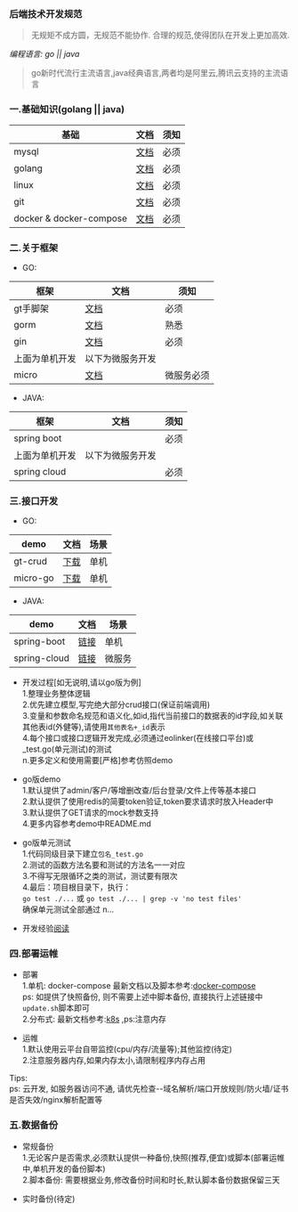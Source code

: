 ### 后端技术开发规范

> 无规矩不成方圆，无规范不能协作. 合理的规范,使得团队在开发上更加高效.

*编程语言: go || java*
> go新时代流行主流语言,java经典语言,两者均是阿里云,腾讯云支持的主流语言

### 一.基础知识(golang || java)

基础|文档|须知
---|---|---
mysql|[文档](https://www.runoob.com/mysql/mysql-tutorial.html)|必须
golang| [文档](https://github.com/astaxie/build-web-application-with-golang/blob/master/zh/preface.md)|必须
linux| [文档](https://www.runoob.com/linux/linux-tutorial.html)|必须
git| [文档](https://www.runoob.com/git/git-tutorial.html)|必须
docker & docker-compose| [文档](https://www.runoob.com/docker/docker-compose.html)|必须

### 二.关于框架

- GO:

框架|文档|须知
---|---|---  
gt手脚架| [文档](https://github.com/dreamlu/gt)| 必须
gorm| [文档](https://gorm.io/zh_CN/docs/)| 熟悉
gin| [文档](https://github.com/gin-gonic/gin)| 必须
上面为单机开发|以下为微服务开发|
micro| [文档](https://github.com/dreamlu/micro-go)| 微服务必须

- JAVA:

框架|文档|须知
---|---|---  
spring boot| | 必须
上面为单机开发|以下为微服务开发|
spring cloud| | 必须

### 三.接口开发

- GO:

demo|文档|场景
---|---|---  
gt-crud|[下载](https://github.com/dreamlu/gt-crud/archive/v1.20.5.zip)| 单机
micro-go|[下载](https://github.com/dreamlu/micro-go/archive/v1.20.5.zip)| 单机

- JAVA:

demo|文档|场景
---|---|---  
spring-boot|[链接](https://gitlab.com/wobangkj/spring-boot)| 单机
spring-cloud|[链接](https://gitlab.com/wobangkj/spring-cloud)| 微服务

- 开发过程[如无说明,请以go版为例]  
  1.整理业务整体逻辑  
  2.优先建立模型,写完绝大部分crud接口(保证前端调用)  
  3.变量和参数命名规范和语义化,如id,指代当前接口的数据表的id字段,如关联其他表id(外健等),请使用`其他表名+_id`表示  
  4.每个接口或接口逻辑开发完成,必须通过eolinker(在线接口平台)或_test.go(单元测试)的测试  
  n.更多定义和使用需要[严格]参考仿照demo


- go版demo  
  1.默认提供了admin/客户/等增删改查/后台登录/文件上传等基本接口  
  2.默认提供了使用redis的简要token验证,token要求请求时放入Header中  
  3.默认提供了GET请求的mock参数支持  
  4.更多内容参考demo中README.md


- go版单元测试  
  1.代码同级目录下建立`包名_test.go`  
  2.测试的函数方法名要和测试的方法名一一对应  
  3.不得写无限循环之类的测试，测试要有限次  
  4.最后：项目根目录下，执行：  
  `go test ./...` 或 `go test ./... | grep -v 'no test files'`  
  确保单元测试全部通过 n...


- 开发经验[阅读](./开发经验/README.md)

### 四.部署运帷

- 部署  
  1.单机: docker-compose 最新文档以及脚本参考:[docker-compose](https://github.com/dreamlu/shell/tree/master/docker/docker-compose)  
  ps: 如提供了快照备份, 则不需要上述中脚本备份, 直接执行上述链接中`update.sh`脚本即可  
  2.分布式: 最新文档参考:[k8s](https://github.com/dreamlu/shell/tree/master/docker/k8s) ,ps:注意内存


- 运帷  
  1.默认使用云平台自带监控(cpu/内存/流量等);其他监控(待定)  
  2.注意服务器内存,如果内存太小,请限制程序内存占用

Tips:  
ps: 云开发, 如服务器访问不通, 请优先检查--域名解析/端口开放规则/防火墙/证书是否失效/nginx解析配置等

### 五.数据备份

- 常规备份  
  1.无论客户是否需求,必须默认提供一种备份,快照(推荐,便宜)或脚本(部署运帷中,单机开发的备份脚本)  
  2.脚本备份: 需要根据业务,修改备份时间和时长,默认脚本备份数据保留三天

- 实时备份(待定)  